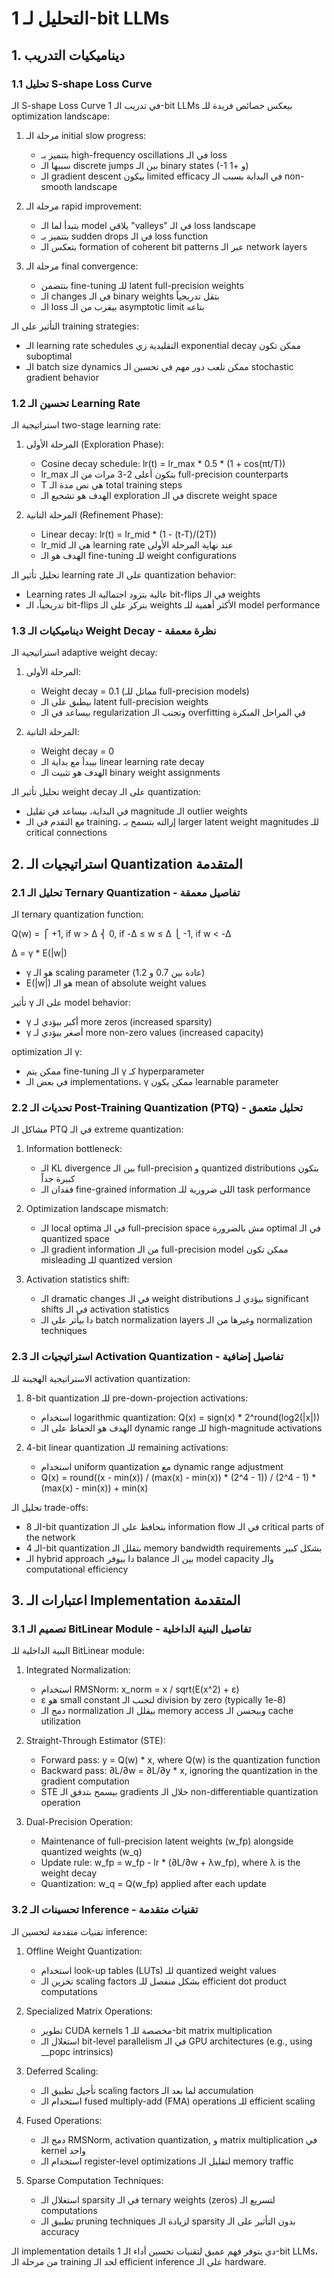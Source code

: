 # التحليل  لـ 1-bit LLMs

## 1. ديناميكيات التدريب 

### 1.1 تحليل S-shape Loss Curve

الـ S-shape Loss Curve في تدريب الـ 1-bit LLMs بيعكس خصائص فريدة للـ optimization landscape:

1. مرحلة الـ initial slow progress:
   - بتتميز بـ high-frequency oscillations في الـ loss
   - سببها الـ discrete jumps بين الـ binary states (-1 و +1)
   - الـ gradient descent بيكون limited efficacy في البداية بسبب الـ non-smooth landscape

2. مرحلة الـ rapid improvement:
   - بتبدأ لما الـ model يلاقي "valleys" في الـ loss landscape
   - بتتميز بـ sudden drops في الـ loss function
   - بتعكس الـ formation of coherent bit patterns عبر الـ network layers

3. مرحلة الـ final convergence:
   - بتتضمن fine-tuning للـ latent full-precision weights
   - الـ changes في الـ binary weights بتقل تدريجياً
   - الـ loss بيقرب من الـ asymptotic limit بتاعه

التأثير على الـ training strategies:
- الـ learning rate schedules التقليدية زي exponential decay ممكن تكون suboptimal
- الـ batch size dynamics ممكن تلعب دور مهم في تحسين الـ stochastic gradient behavior

### 1.2 تحسين الـ Learning Rate

استراتيجية الـ two-stage learning rate:

1. المرحلة الأولى (Exploration Phase):
   - Cosine decay schedule: lr(t) = lr_max * 0.5 * (1 + cos(πt/T))
   - lr_max بتكون أعلى 2-3 مرات من الـ full-precision counterparts
   - T هي نص مدة الـ total training steps
   - الهدف هو تشجيع الـ exploration في الـ discrete weight space

2. المرحلة التانية (Refinement Phase):
   - Linear decay: lr(t) = lr_mid * (1 - (t-T)/(2T))
   - lr_mid هي الـ learning rate عند نهاية المرحلة الأولى
   - الهدف هو الـ fine-tuning للـ weight configurations

تحليل تأثير الـ learning rate على الـ quantization behavior:
- Learning rates عالية بتزود احتمالية الـ bit-flips في الـ weights
- تدريجياً، الـ bit-flips بتركز على الـ weights الأكثر أهمية للـ model performance

### 1.3 ديناميكيات الـ Weight Decay - نظرة معمقة

استراتيجية الـ adaptive weight decay:

1. المرحلة الأولى:
   - Weight decay = 0.1 (مماثل للـ full-precision models)
   - بيطبق على الـ latent full-precision weights
   - بيساعد في الـ regularization وتجنب الـ overfitting في المراحل المبكرة

2. المرحلة التانية:
   - Weight decay = 0
   - بيبدأ مع بداية الـ linear learning rate decay
   - الهدف هو تثبيت الـ binary weight assignments

تحليل تأثير الـ weight decay على الـ quantization:
- في البداية، بيساعد في تقليل magnitude الـ outlier weights
- مع التقدم في الـ training، إزالته بتسمح بـ larger latent weight magnitudes للـ critical connections

## 2. استراتيجيات الـ Quantization المتقدمة

### 2.1 تحليل الـ Ternary Quantization - تفاصيل معمقة

الـ ternary quantization function:

Q(w) = 
⎧ +1,  if w > Δ
⎨  0,  if -Δ ≤ w ≤ Δ
⎩ -1,  if w < -Δ

Δ = γ * E(|w|)

- γ هو الـ scaling parameter (عادة بين 0.7 و 1.2)
- E(|w|) هو الـ mean of absolute weight values

تأثير γ على الـ model behavior:
- γ أكبر بيؤدي لـ more zeros (increased sparsity)
- γ أصغر بيؤدي لـ more non-zero values (increased capacity)

optimization الـ γ:
- ممكن يتم fine-tuning الـ γ كـ hyperparameter
- في بعض الـ implementations، γ ممكن يكون learnable parameter

### 2.2 تحديات الـ Post-Training Quantization (PTQ) - تحليل متعمق

مشاكل الـ PTQ في الـ extreme quantization:

1. Information bottleneck:
   - الـ KL divergence بين الـ full-precision و quantized distributions بتكون كبيرة جداً
   - فقدان الـ fine-grained information اللي ضرورية للـ task performance

2. Optimization landscape mismatch:
   - الـ local optima في الـ full-precision space مش بالضرورة optimal في الـ quantized space
   - الـ gradient information من الـ full-precision model ممكن تكون misleading للـ quantized version

3. Activation statistics shift:
   - الـ dramatic changes في الـ weight distributions بيؤدي لـ significant shifts في الـ activation statistics
   - دا بيأثر على الـ batch normalization layers وغيرها من الـ normalization techniques

### 2.3 استراتيجيات الـ Activation Quantization - تفاصيل إضافية

الاستراتيجية الهجينة للـ activation quantization:

1. 8-bit quantization للـ pre-down-projection activations:
   - استخدام logarithmic quantization: Q(x) = sign(x) * 2^round(log2(|x|))
   - الهدف هو الحفاظ على الـ dynamic range للـ high-magnitude activations

2. 4-bit linear quantization للـ remaining activations:
   - استخدام uniform quantization مع dynamic range adjustment
   - Q(x) = round((x - min(x)) / (max(x) - min(x)) * (2^4 - 1)) / (2^4 - 1) * (max(x) - min(x)) + min(x)

تحليل الـ trade-offs:
- الـ 8-bit quantization بتحافظ على الـ information flow في الـ critical parts of the network
- الـ 4-bit quantization بتقلل الـ memory bandwidth requirements بشكل كبير
- الـ hybrid approach دا بيوفر balance بين الـ model capacity والـ computational efficiency

## 3. اعتبارات الـ Implementation المتقدمة

### 3.1 تصميم الـ BitLinear Module - تفاصيل البنية الداخلية

البنية الداخلية للـ BitLinear module:

1. Integrated Normalization:
   - استخدام RMSNorm: x_norm = x / sqrt(E(x^2) + ε)
   - ε هو small constant لتجنب الـ division by zero (typically 1e-8)
   - دمج الـ normalization بيقلل الـ memory access وبيحسن الـ cache utilization

2. Straight-Through Estimator (STE):
   - Forward pass: y = Q(w) * x, where Q(w) is the quantization function
   - Backward pass: ∂L/∂w = ∂L/∂y * x, ignoring the quantization in the gradient computation
   - STE بيسمح بتدفق الـ gradients خلال الـ non-differentiable quantization operation

3. Dual-Precision Operation:
   - Maintenance of full-precision latent weights (w_fp) alongside quantized weights (w_q)
   - Update rule: w_fp = w_fp - lr * (∂L/∂w + λw_fp), where λ is the weight decay
   - Quantization: w_q = Q(w_fp) applied after each update

### 3.2 تحسينات الـ Inference - تقنيات متقدمة

تقنيات متقدمة لتحسين الـ inference:

1. Offline Weight Quantization:
   - استخدام look-up tables (LUTs) للـ quantized weight values
   - تخزين الـ scaling factors بشكل منفصل للـ efficient dot product computations

2. Specialized Matrix Operations:
   - تطوير CUDA kernels مخصصة للـ 1-bit matrix multiplication
   - استغلال الـ bit-level parallelism في الـ GPU architectures (e.g., using __popc intrinsics)

3. Deferred Scaling:
   - تأجيل تطبيق الـ scaling factors لما بعد الـ accumulation
   - استخدام الـ fused multiply-add (FMA) operations للـ efficient scaling

4. Fused Operations:
   - دمج الـ RMSNorm, activation quantization, و matrix multiplication في kernel واحد
   - استخدام الـ register-level optimizations لتقليل الـ memory traffic

5. Sparse Computation Techniques:
   - استغلال الـ sparsity في الـ ternary weights (zeros) لتسريع الـ computations
   - تطبيق الـ pruning techniques لزيادة الـ sparsity بدون التأثير على الـ accuracy

الـ implementation details دي بتوفر فهم عميق لتقنيات تحسين أداء الـ 1-bit LLMs، من مرحلة الـ training لحد الـ efficient inference على الـ hardware.
